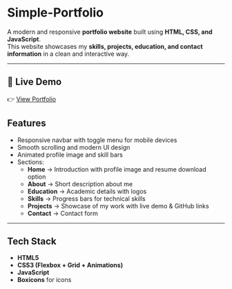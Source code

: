 # Simple-Portfolio

A modern and responsive **portfolio website** built using **HTML, CSS, and JavaScript**.  
This website showcases my **skills, projects, education, and contact information** in a clean and interactive way.

---

## 🔗 Live Demo  
👉 [View Portfolio](https://simple-portfolio-eosin-ten.vercel.app)

##  Features
- Responsive navbar with toggle menu for mobile devices  
- Smooth scrolling and modern UI design  
- Animated profile image and skill bars  
- Sections:
  - **Home** → Introduction with profile image and resume download option  
  - **About** → Short description about me  
  - **Education** → Academic details with logos  
  - **Skills** → Progress bars for technical skills  
  - **Projects** → Showcase of my work with live demo & GitHub links  
  - **Contact** → Contact form  

---

## Tech Stack
- **HTML5**  
- **CSS3 (Flexbox + Grid + Animations)**  
- **JavaScript**  
- **Boxicons** for icons  

